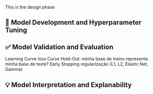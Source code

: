 This is the design phase

## 🧠 Model Development and Hyperparameter Tuning



## ✅ Model Validation and Evaluation

Learning Curve
loss Curve
Hold-Out: minha base de treino representa minha base de teste?
Early Stopping
regularização (L1, L2, Elastic Net, Gamma)


## 💡 Model Interpretation and Explanability